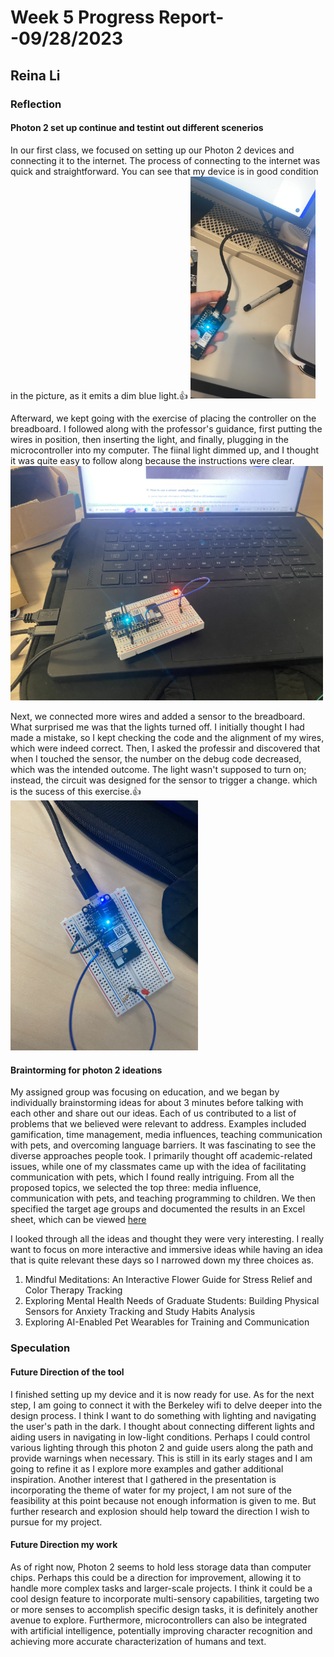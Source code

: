# Week 5 Progress Report- -09/28/2023

## Reina Li

### Reflection
#### Photon 2 set up continue and testint out different scenerios
In our first class, we focused on setting up our Photon 2 devices and connecting it to the internet. The process of connecting to the internet was quick and straightforward. You can see that my device is in good condition in the picture, as it emits a dim blue light.:+1:
 <img src="https://github.com/Berkeley-MDes/tdf-fa23-reinali/blob/main/weekly-reports/605879365804014490.jpg" alt="Alt Text" width="200">

Afterward, we kept going with the exercise of placing the controller on the breadboard. I followed along with the professor's guidance, first putting the wires in position, then inserting the light, and finally, plugging in the microcontroller into my computer. The fiinal light dimmed up, and I thought it was quite easy to follow along because the instructions were clear.
<img src="https://github.com/Berkeley-MDes/tdf-fa23-reinali/blob/main/weekly-reports/166338030270120533.jpg" alt="Alt Text" width="500">

Next, we connected more wires and added a sensor to the breadboard. What surprised me was that the lights turned off. I initially thought I had made a mistake, so I kept checking the code and the alignment of my wires, which were indeed correct. Then, I asked the professir and discovered that when I touched the sensor, the number on the debug code decreased, which was the intended outcome. The light wasn't supposed to turn on; instead, the circuit was designed for the sensor to trigger a change. which is the sucess of this exercise.:+1:
<img src="https://github.com/Berkeley-MDes/tdf-fa23-reinali/blob/main/weekly-reports/423903021796022641.jpg" alt="Alt Text" width="300">

#### Braintorming for photon 2 ideations
My assigned group was focusing on education, and we began by individually brainstorming ideas for about 3 minutes before talking with each other and share out our ideas. Each of us contributed to a list of problems that we believed were relevant to address. Examples included gamification, time management, media influences, teaching communication with pets, and overcoming language barriers. It was fascinating to see the diverse approaches people took. I primarily thought off academic-related issues, while one of my classmates came up with the idea of facilitating communication with pets, which I found really intriguing. 
From all the proposed topics, we selected the top three: media influence, communication with pets, and teaching programming to children. We then specified the target age groups and documented the results in an Excel sheet, which can be viewed [here](https://docs.google.com/spreadsheets/d/1CpsCjrJQfYHX2UK_Z-hcCsMAT5qSUTG1D3hT1wNzCT0/edit#gid=0)

I looked through all the ideas and thought they were very interesting. I really want to focus on more interactive and immersive ideas while having an idea that is quite relevant these days so I narrowed down my three choices as. 

1. Mindful Meditations: An Interactive Flower Guide for Stress Relief and Color Therapy Tracking
2. Exploring Mental Health Needs of Graduate Students: Building Physical Sensors for Anxiety Tracking and Study Habits Analysis
3. Exploring AI-Enabled Pet Wearables for Training and Communication

### Speculation
#### Future Direction of the tool
I finished setting up my device and it is now ready for use. As for the next step, I am going to connect it with the Berkeley wifi to delve deeper into the design process. I think I want to do something with lighting and navigating the user's path in the dark. I thought about connecting different lights and aiding users in navigating in low-light conditions.  Perhaps I could control various lighting through this photon 2 and guide users along the path and provide warnings when necessary. This is still in its early stages and I am going to  refine it as I explore more examples and gather additional inspiration. Another interest that I gathered in the presentation is incorporating the theme of water for my project, I am not sure of the feasibility at this point because not enough information is given to me. But further research and explosion should help toward the  direction I wish to pursue for my project.

#### Future Direction my work
As of right now, Photon 2 seems to hold less storage data than computer chips. Perhaps this could be a direction for improvement, allowing it to handle more complex tasks and larger-scale projects. I think it could be a cool design feature to incorporate multi-sensory capabilities, targeting two or more senses to accomplish specific design tasks, it is definitely another avenue to explore. Furthermore, microcontrollers can also be integrated with artificial intelligence, potentially improving character recognition and achieving more accurate characterization of humans and text.

